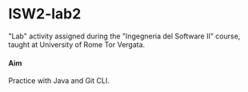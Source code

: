 # ISW2-lab2

"Lab" activity assigned during the "Ingegneria del Software II" course, taught at University of Rome Tor Vergata.

#### Aim

Practice with Java and Git CLI.

